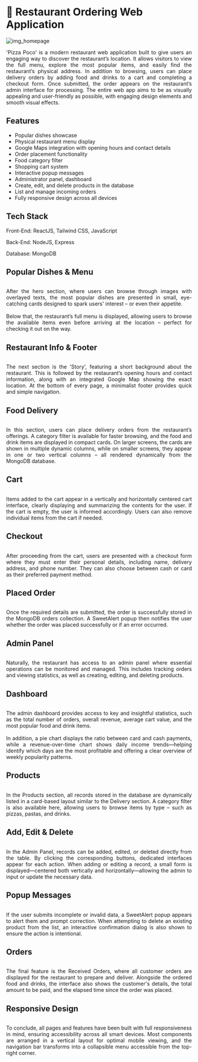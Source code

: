 <body> 
    <h1>🍕 Restaurant Ordering Web Application  </h1>  
    <img src="public/img/git1.JPG" alt="img_homepage"> 
    <p align="justify">'Pizza Poco' is a modern restaurant web application built to give users an engaging way to discover the restaurant’s location. It allows visitors to view the full menu, explore the most popular items, and easily find the restaurant’s physical address.
        In addition to browsing, users can place delivery orders by adding food and drinks to a cart and completing a checkout form. Once submitted, the order appears on the restaurant’s admin interface for processing.
        The entire web app aims to be as visually appealing and user-friendly as possible, with engaging design elements and smooth visual effects.</p>
    <h2>Features</h2>
    <ul>
        <li>Popular dishes showcase</li>
        <li>Physical restaurant menu display</li>
        <li>Google Maps integration with opening hours and contact details</li>
        <li>Order placement functionality</li>
        <li>Food category filter</li>
        <li>Shopping cart system</li>
        <li>Interactive popup messages</li>
        <li>Administrator panel, dashboard</li>
        <li>Create, edit, and delete products in the database</li>
        <li>List and manage incoming orders</li>
        <li>Fully responsive design across all devices</li>
      </ul>        
    <h2>Tech Stack</h2>  
    <p>Front-End: ReactJS, Tailwind CSS, JavaScript</p>   
    <p>Back-End: NodeJS, Express</p>
    <p>Database: MongoDB</p>   
    <h2>Popular Dishes & Menu</h2> 
    <img src="public/img/git2.JPG" alt="" srcset="">    
    <p align="justify">After the hero section, where users can browse through images with overlayed texts, the most popular dishes are presented in small, eye-catching cards designed to spark users' interest – or even their appetite. <br><br> Below that, the restaurant’s full menu is displayed, allowing users to browse the available items even before arriving at the location – perfect for checking it out on the way.</p>
    <h2>Restaurant Info & Footer</h2>  
    <img src="public/img/git3.JPG" alt="" srcset="">    
    <p align="justify">The next section is the 'Story', featuring a short background about the restaurant. This is followed by the restaurant’s opening hours and contact information, along with an integrated Google Map showing the exact location. At the bottom of every page, a minimalist footer provides quick and simple navigation.</p>
    <h2>Food Delivery</h2>
    <img src="public/img/git4.JPG" alt="" srcset="">
    <p align="justify">In this section, users can place delivery orders from the restaurant’s offerings. A category filter is available for faster browsing, and the food and drink items are displayed in compact cards. On larger screens, the cards are shown in multiple dynamic columns, while on smaller screens, they appear in one or two vertical columns – all rendered dynamically from the MongoDB database.</p>
    <h2>Cart</h2>
    <img src="public/img/git3.png" alt="" srcset="">  
    <p align="justify">Items added to the cart appear in a vertically and horizontally centered cart interface, clearly displaying and summarizing the contents for the user. If the cart is empty, the user is informed accordingly. Users can also remove individual items from the cart if needed.</p>
    <h2>Checkout</h2>
    <img src="public/img/git7.JPG" alt="" srcset=""> 
    <p align="justify">After proceeding from the cart, users are presented with a checkout form where they must enter their personal details, including name, delivery address, and phone number. They can also choose between cash or card as their preferred payment method.</p>
    <h2>Placed Order</h2>
    <img src="public/img/git16.JPG" alt="" srcset="">
    <p align="justify">Once the required details are submitted, the order is successfully stored in the MongoDB orders collection. A SweetAlert popup then notifies the user whether the order was placed successfully or if an error occurred.</p>
    <h2>Admin Panel</h2>
    <img src="public/img/git9.JPG" alt="" srcset="">
    <p align="justify">Naturally, the restaurant has access to an admin panel where essential operations can be monitored and managed. This includes tracking orders and viewing statistics, as well as creating, editing, and deleting products.</p>
    <h2>Dashboard</h2>
    <img src="public/img/git10.JPG" alt="" srcset="">
    <p align="justify">The admin dashboard provides access to key and insightful statistics, such as the total number of orders, overall revenue, average cart value, and the most popular food and drink items. <br><br>        In addition, a pie chart displays the ratio between card and cash payments, while a revenue-over-time chart shows daily income trends—helping identify which days are the most profitable and offering a clear overview of weekly popularity patterns.</p>
    <h2>Products</h2>
    <img src="public/img/git11.JPG" alt="" srcset="">
    <p align="justify">In the Products section, all records stored in the database are dynamically listed in a card-based layout similar to the Delivery section. A category filter is also available here, allowing users to browse items by type – such as pizzas, pastas, and drinks.</p>
    <h2>Add, Edit & Delete</h2>
    <img src="public/img/git1.png" alt="" srcset="">
    <p align="justify">In the Admin Panel, records can be added, edited, or deleted directly from the table. By clicking the corresponding buttons, dedicated interfaces appear for each action. When adding or editing a record, a small form is displayed—centered both vertically and horizontally—allowing the admin to input or update the necessary data.</p>
    <h2>Popup Messages</h2>
    <img src="public/img/git2.png" alt="" srcset="">
    <p align="justify">If the user submits incomplete or invalid data, a SweetAlert popup appears to alert them and prompt correction. When attempting to delete an existing product from the list, an interactive confirmation dialog is also shown to ensure the action is intentional.</p>
    <h2>Orders</h2>
    <img src="public/img/git15.JPG" alt="" srcset="">
    <p align="justify">The final feature is the Received Orders, where all customer orders are displayed for the restaurant to prepare and deliver. Alongside the ordered food and drinks, the interface also shows the customer's details, the total amount to be paid, and the elapsed time since the order was placed.</p>
    <h2>Responsive Design</h2>
    <img src="public/img/git4.png" alt="" srcset="">
    <p align="justify">To conclude, all pages and features have been built with full responsiveness in mind, ensuring accessibility across all smart devices. Most components are arranged in a vertical layout for optimal mobile viewing, and the navigation bar transforms into a collapsible menu accessible from the top-right corner.</p>

    
    
    